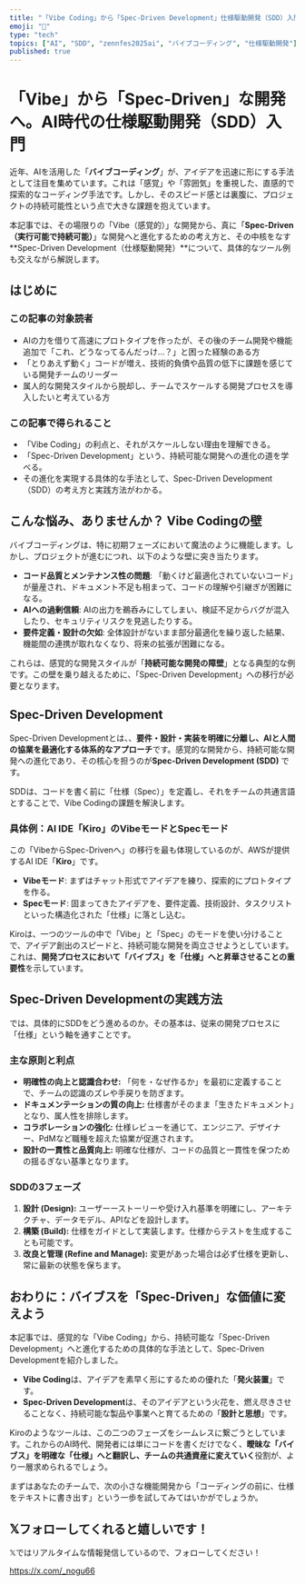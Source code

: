 ```yaml
---
title: "「Vibe Coding」から「Spec-Driven Development」仕様駆動開発（SDD）入門"
emoji: "🌱"
type: "tech"
topics: ["AI", "SDD", "zennfes2025ai", "バイブコーディング", "仕様駆動開発"]
published: true
---
```


# 「Vibe」から「Spec-Driven」な開発へ。AI時代の仕様駆動開発（SDD）入門

近年、AIを活用した「**バイブコーディング**」が、アイデアを迅速に形にする手法として注目を集めています。これは「感覚」や「雰囲気」を重視した、直感的で探索的なコーディング手法です。しかし、そのスピード感とは裏腹に、プロジェクトの持続可能性という点で大きな課題を抱えています。

本記事では、その場限りの「Vibe（感覚的）」な開発から、真に「**Spec-Driven（実行可能で持続可能）**」な開発へと進化するための考え方と、その中核をなす**Spec-Driven Development（仕様駆動開発）**について、具体的なツール例も交えながら解説します。

## はじめに

### この記事の対象読者

- AIの力を借りて高速にプロトタイプを作ったが、その後のチーム開発や機能追加で「これ、どうなってるんだっけ…？」と困った経験のある方
- 「とりあえず動く」コードが増え、技術的負債や品質の低下に課題を感じている開発チームのリーダー
- 属人的な開発スタイルから脱却し、チームでスケールする開発プロセスを導入したいと考えている方

### この記事で得られること

- 「Vibe Coding」の利点と、それがスケールしない理由を理解できる。
- 「Spec-Driven Development」という、持続可能な開発への進化の道を学べる。
- その進化を実現する具体的な手法として、Spec-Driven Development（SDD）の考え方と実践方法がわかる。

## こんな悩み、ありませんか？ Vibe Codingの壁

バイブコーディングは、特に初期フェーズにおいて魔法のように機能します。しかし、プロジェクトが進むにつれ、以下のような壁に突き当たります。

- **コード品質とメンテナンス性の問題**: 「動くけど最適化されていないコード」が量産され、ドキュメント不足も相まって、コードの理解や引継ぎが困難になる。
- **AIへの過剰信頼**: AIの出力を鵜呑みにしてしまい、検証不足からバグが混入したり、セキュリティリスクを見逃したりする。
- **要件定義・設計の欠如**: 全体設計がないまま部分最適化を繰り返した結果、機能間の連携が取れなくなり、将来の拡張が困難になる。

これらは、感覚的な開発スタイルが「**持続可能な開発の障壁**」となる典型的な例です。この壁を乗り越えるために、「Spec-Driven Development」への移行が必要となります。

## Spec-Driven Development

Spec-Driven Developmentとは、、**要件・設計・実装を明確に分離し、AIと人間の協業を最適化する体系的なアプローチ**です。感覚的な開発から、持続可能な開発への進化であり、その核心を担うのが**Spec-Driven Development (SDD)** です。

SDDは、コードを書く前に「仕様（Spec）」を定義し、それをチームの共通言語とすることで、Vibe Codingの課題を解決します。

### 具体例：AI IDE「Kiro」のVibeモードとSpecモード

この「VibeからSpec-Drivenへ」の移行を最も体現しているのが、AWSが提供するAI IDE「**Kiro**」です。

- **Vibeモード**: まずはチャット形式でアイデアを練り、探索的にプロトタイプを作る。
- **Specモード**: 固まってきたアイデアを、要件定義、技術設計、タスクリストといった構造化された「仕様」に落とし込む。

Kiroは、一つのツールの中で「Vibe」と「Spec」のモードを使い分けることで、アイデア創出のスピードと、持続可能な開発を両立させようとしています。これは、**開発プロセスにおいて「バイブス」を「仕様」へと昇華させることの重要性**を示しています。

## Spec-Driven Developmentの実践方法

では、具体的にSDDをどう進めるのか。その基本は、従来の開発プロセスに「仕様」という軸を通すことです。

### 主な原則と利点

- **明確性の向上と認識合わせ:** 「何を・なぜ作るか」を最初に定義することで、チームの認識のズレや手戻りを防ぎます。
- **ドキュメンテーションの質の向上:** 仕様書がそのまま「生きたドキュメント」となり、属人性を排除します。
- **コラボレーションの強化:** 仕様レビューを通じて、エンジニア、デザイナー、PdMなど職種を超えた協業が促進されます。
- **設計の一貫性と品質向上:** 明確な仕様が、コードの品質と一貫性を保つための揺るぎない基準となります。

### SDDの3フェーズ

1.  **設計 (Design):** ユーザーーストーリーや受け入れ基準を明確にし、アーキテクチャ、データモデル、APIなどを設計します。
2.  **構築 (Build):** 仕様をガイドとして実装します。仕様からテストを生成することも可能です。
3.  **改良と管理 (Refine and Manage):** 変更があった場合は必ず仕様を更新し、常に最新の状態を保ちます。

## おわりに：バイブスを「Spec-Driven」な価値に変えよう

本記事では、感覚的な「Vibe Coding」から、持続可能な「Spec-Driven Development」へと進化するための具体的な手法として、Spec-Driven Developmentを紹介しました。

- **Vibe Coding**は、アイデアを素早く形にするための優れた「**発火装置**」です。
- **Spec-Driven Development**は、そのアイデアという火花を、燃え尽きさせることなく、持続可能な製品や事業へと育てるための「**設計と思想**」です。

Kiroのようなツールは、この二つのフェーズをシームレスに繋ごうとしています。これからのAI時代、開発者には単にコードを書くだけでなく、**曖昧な「バイブス」を明確な「仕様」へと翻訳し、チームの共通資産に変えていく**役割が、より一層求められるでしょう。

まずはあなたのチームで、次の小さな機能開発から「コーディングの前に、仕様をテキストに書き出す」という一歩を試してみてはいかがでしょうか。

## 𝕏フォローしてくれると嬉しいです！
𝕏ではリアルタイムな情報発信しているので、フォローしてください！

https://x.com/_nogu66